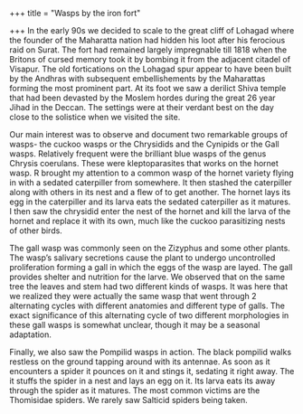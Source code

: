 +++
title = "Wasps by the iron fort"

+++
In the early 90s we decided to scale to the great cliff of Lohagad where
the founder of the Maharatta nation had hidden his loot after his
ferocious raid on Surat. The fort had remained largely impregnable till
1818 when the Britons of cursed memory took it by bombing it from the
adjacent citadel of Visapur. The old fortications on the Lohagad spur
appear to have been built by the Andhras with subsequent embellishements
by the Maharattas forming the most prominent part. At its foot we saw a
derilict Shiva temple that had been devasted by the Moslem hordes during
the great 26 year Jihad in the Deccan. The settings were at their
verdant best on the day close to the solistice when we visited the site.

Our main interest was to observe and document two remarkable groups of
wasps- the cuckoo wasps or the Chrysidids and the Cynipids or the Gall
wasps. Relatively frequent were the brilliant blue wasps of the genus
Chrysis coerulans. These were kleptoparasites that works on the hornet
wasp. R brought my attention to a common wasp of the hornet variety
flying in with a sedated caterpiller from somewhere. It then stashed the
caterpiller along with others in its nest and a flew of to get another.
The hornet lays its egg in the caterpiller and its larva eats the
sedated caterpiller as it matures. I then saw the chrysidid enter the
nest of the hornet and kill the larva of the hornet and replace it with
its own, much like the cuckoo parasitizing nests of other birds.

The gall wasp was commonly seen on the Zizyphus and some other plants.
The wasp’s salivary secretions cause the plant to undergo uncontrolled
proliferation forming a gall in which the eggs of the wasp are layed.
The gall provides shelter and nutrition for the larve. We observed that
on the same tree the leaves and stem had two different kinds of wasps.
It was here that we realized they were actually the same wasp that went
through 2 alternating cycles with different anatomies and different type
of galls. The exact significance of this alternating cycle of two
different morphologies in these gall wasps is somewhat unclear, though
it may be a seasonal adaptation.

Finally, we also saw the Pompilid wasps in action. The black pompilid
walks restless on the ground tapping around with its antennae. As soon
as it encounters a spider it pounces on it and stings it, sedating it
right away. The it stuffs the spider in a nest and lays an egg on it.
Its larva eats its away through the spider as it matures. The most
common victims are the Thomisidae spiders. We rarely saw Salticid
spiders being taken.
